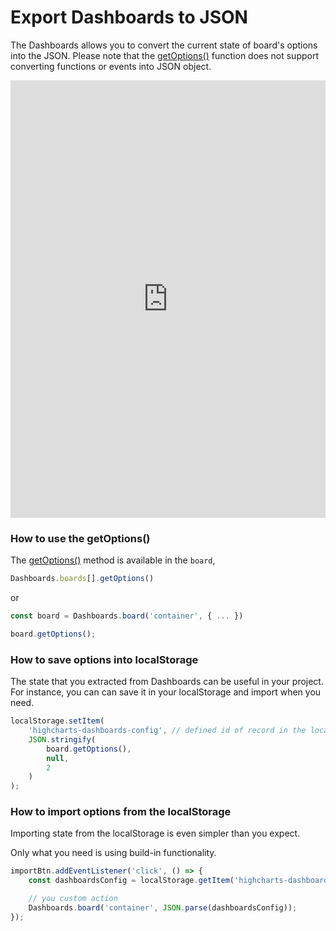 Export Dashboards to JSON
===
The Dashboards allows you to convert the current state of board's options into
the JSON. Please note that the [getOptions()](https://api.highcharts.com/dashboards/#classes/Dashboards_Board.Board-1#getOptions) function does not support converting functions or events into JSON object.

<iframe style="width: 100%; height: 700px; border: none;" src=https://www.highcharts.com/samples/embed/dashboards/exporting/export-to-json allow="fullscreen"></iframe>

### How to use the getOptions()
The [getOptions()](https://api.highcharts.com/dashboards/#classes/Dashboards_Board.Board-1#getOptions)
method is available in the `board`,
```js
Dashboards.boards[].getOptions()
```

or

```js
const board = Dashboards.board('container', { ... })

board.getOptions();
```

### How to save options into localStorage
The state that you extracted from Dashboards can be useful in your project. 
For instance, you can can save it in your localStorage and import when you need.

```js
localStorage.setItem(
    'highcharts-dashboards-config', // defined id of record in the localStorage
    JSON.stringify(
        board.getOptions(),
        null,
        2
    )
);
```

### How to import options from the localStorage
Importing state from the localStorage is even simpler than you expect.

Only what you need is using build-in functionality.

```js
importBtn.addEventListener('click', () => {
    const dashboardsConfig = localStorage.getItem('highcharts-dashboards-config');

    // you custom action
    Dashboards.board('container', JSON.parse(dashboardsConfig));
});
```